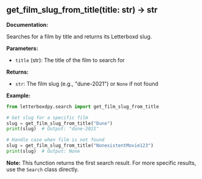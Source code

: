 <h2 id="get_film_slug_from_title">get_film_slug_from_title(title: str) -> str</h2>

**Documentation:**

Searches for a film by title and returns its Letterboxd slug.

**Parameters:**
- `title` (str): The title of the film to search for

**Returns:**
- `str`: The film slug (e.g., "dune-2021") or `None` if not found

**Example:**
```python
from letterboxdpy.search import get_film_slug_from_title

# Get slug for a specific film
slug = get_film_slug_from_title("Dune")
print(slug)  # Output: "dune-2021"

# Handle case when film is not found  
slug = get_film_slug_from_title("NonexistentMovie123")
print(slug)  # Output: None
```

**Note:** This function returns the first search result. For more specific results, use the `Search` class directly.
